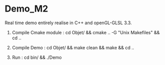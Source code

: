 # Demo_M2

Real time demo entirely realise in C++ and openGL-GLSL 3.3.

1) Compile Cmake module : cd Objet/ && cmake .. -G "Unix Makefiles" && cd ..

2) Compile Demo : cd Objet/ && make clean && make && cd ..

3) Run : cd bin/ && ./Demo  